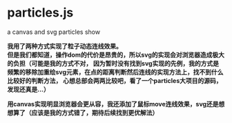 # particles.js
a canvas and svg particles show    

__我用了两种方式实现了粒子动态连线效果。__    
__但是我们都知道，操作dom的代价是昂贵的，所以svg的实现会对浏览器造成极大的负担（可能是我的方式不对，
因为暂时没有找到svg实现的先例，我的方式是频繁的移除加重绘svg元素，在点的距离判断然后连线的实现方法上，找不到什么比较好的判断方法，
心想总部会两两比较吧，看了一个particles大项目的源码，发现还真是...）__    

__用canvas实现明显浏览器会更从容，我还添加了鼠标move连线效果，svg还是想想算了（应该是我的方式错了，期待后续找到更优解法）__
